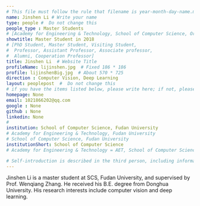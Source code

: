 ```yaml
---
# This file must follow the rule that filename is year-month-day-name.md .
name: Jinshen Li # Write your name
type: people #  Do not change this
people_type : Master Students
# [Academy for Engineering & Technology, School of Computer Science, Organizer]
showtitle: Master Student in 2018
# [PhD Student, Master Student, Visiting Student,
#  Professor, Assistant Professor, Associate professor,
#  Alumni, Cooperation Professor]
title: Jinshen Li  # Website Title
profileName: lijinshen.jpg  # Fixed 186 * 186
profile: lijinshenBig.jpg  # About 570 * 725
direction : Computer Vision, Deep Learning
layout: peoplepost  #  Do not change this
# if you have the items listed below, please write here; if not, please write None.
homepage: None
email: 1021866202@qq.com
google : None
github : None
linkedin: None
# 
institution: School of Computer Science, Fudan University
# Academy for Engineering & Technology, Fudan University
# School of Computer Science, Fudan University
institutionShort: School of Computer Science
# Academy for Engineering & Technology = AET, School of Computer Science = SCS

# Self-introduction is described in the third person, including information such as educational experience
---
```


Jinshen Li is a master student at SCS, Fudan University, and supervised by Prof. Wenqiang Zhang. He received his B.E. degree from Donghua University. His research interests include computer vision and deep learning.